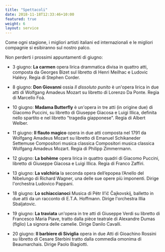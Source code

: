 ```yaml
---
title: "Spettacoli"
date: 2018-11-18T12:33:46+10:00
featured: true
weight: 6
layout: service
---
```


Come ogni stagione, i migliori artisti italiani ed internazionali e le migliori compagnie si esibiranno sul nostro palco.

Non perderti i prossimi appuntamenti di giugno:

* 3 giugno: **La carmen** opera lirica drammatica divisa in quattro atti, composta da Georges Bizet sul libretto di Henri Meilhac e Ludovic Halévy. Regia di Stephen Corder.

* 8 giugno: **Don Giovanni** ossia _Il dissoluto punito_ è un'opera lirica in due atti di Wolfgang Amadeus Mozart su libretto di Lorenzo Da Ponte. Regia di Marcello Foà.

* 10 giugno: **Madama Butterfly** è un'opera in tre atti (in origine due) di Giacomo Puccini, su libretto di Giuseppe Giacosa e Luigi Illica, definita nello spartito e nel libretto "tragedia giapponese". Regia di Albert Welber.

* 11 giugno: **Il flauto magico**  opera in due atti composta nel 1791 da Wolfgang Amadeus Mozart su libretto di Emanuel Schikaneder Settemuse Compositori musica classica Compositori musica classica Wolfgang Amadeus Mozart. Regia di Philipp Zimmermann.

* 12 giugno: **La bohème**  opera lirica in quattro quadri di Giacomo Puccini, libretto di Giuseppe Giacosa e Luigi Illica. Regia di Franco Zaffiri.

* 13 giugno: **La valchiria** la seconda opera dell’epopea l’Anello del Nibelungo di Richard Wagner, una delle sue opere più imponenti. Dirige l'orchestra Ludovico Pappani.

* 18 giugno: **Lo schiaccianoci** Musica di Pëtr Il’ič Čajkovskij, balletto in due atti da un racconto di E.T.A. Hoffmann. Dirige l'orchestra Illia Sbaljatovic.

* 19 giugno: **La traviata** un'opera in tre atti di Giuseppe Verdi su libretto di Francesco Maria Piave, tratto dalla pièce teatrale di Alexandre Dumas (figlio) La signora delle camelie. Dirige Danilo Cavalli.

* 20 giugno: **Il barbiere di Siviglia** opera in due Atti di Gioachino Rossini su libretto di Cesare Sterbini tratto dalla commedia omonima di Beaumarchais. Dirige Paolo Biagiotti.